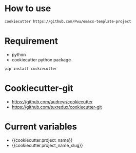 # How to use 

``` bash
cookiecutter https://github.com/Pwu/emacs-template-project
```

# Requirement 

- python 
- cookiecutter python package

```bash
pip install cookiecutter
```

# Cookiecutter-git
- https://github.com/audreyr/cookiecutter
- https://github.com/tuxredux/cookiecutter-git

# Current variables 

- {{cookiecutter.project_name}}
- {{cookiecutter.project_name_slug}}
